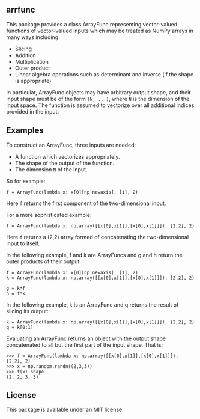 ## arrfunc

This package provides a class ArrayFunc representing vector-valued functions of vector-valued inputs which may be treated
as NumPy arrays in many ways including
- Slicing
- Addition
- Multiplication
- Outer product
- Linear algebra operations such as determinant and inverse (if the shape is appropriate)

In particular, ArrayFunc objects may have arbitrary output shape, and their input shape must be of the form `(N, ...)`, where
`N` is the dimension of the input space. The function is assumed to vectorize over all additional indices provided in the
input.

## Examples

To construct an ArrayFunc, three inputs are needed:
- A function which vectorizes appropriately.
- The shape of the output of the function.
- The dimension `N` of the input.

So for example:
```
f = ArrayFunc(lambda x: x[0][np.newaxis], [1], 2)
```
Here `f` returns the first component of the two-dimensional input.

For a more sophisticated example:
```
f = ArrayFunc(lambda x: np.array([[x[0],x[1]],[x[0],x[1]]]), [2,2], 2)
```
Here `f` returns a (2,2) array formed of concatenating the two-dimensional input to itself.

In the following example, f and k are ArrayFuncs and g and h return the outer products of their output.
```
f = ArrayFunc(lambda x: x[0][np.newaxis], [1], 2)
k = ArrayFunc(lambda x: np.array([[x[0],x[1]],[x[0],x[1]]]), [2,2], 2)

g = k*f
h = f*k
```

In the following example, k is an ArrayFunc and q returns the result of slicing its output:
```
k = ArrayFunc(lambda x: np.array([[x[0],x[1]],[x[0],x[1]]]), [2,2], 2)
q = k[0:1]
```

Evaluating an ArrayFunc returns an object with the output shape concatenated to all but the first part of the input shape.
That is:
```
>>> f = ArrayFunc(lambda x: np.array([[x[0],x[1]],[x[0],x[1]]]), [2,2], 2)
>>> x = np.random.randn((2,3,3))
>>> f(x).shape
(2, 2, 3, 3)
```

## License

This package is available under an MIT license.
